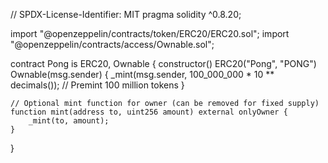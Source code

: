// SPDX-License-Identifier: MIT
pragma solidity ^0.8.20;

import "@openzeppelin/contracts/token/ERC20/ERC20.sol";
import "@openzeppelin/contracts/access/Ownable.sol";

contract Pong is ERC20, Ownable {
    constructor() ERC20("Pong", "PONG") Ownable(msg.sender) {
        _mint(msg.sender, 100_000_000 * 10 ** decimals()); // Premint 100 million tokens
    }

    // Optional mint function for owner (can be removed for fixed supply)
    function mint(address to, uint256 amount) external onlyOwner {
        _mint(to, amount);
    }
}

